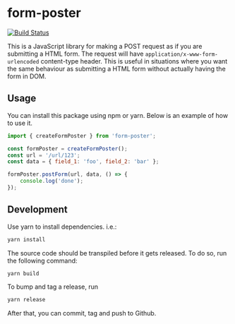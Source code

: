 # form-poster

[![Build Status](https://travis-ci.com/bigcommerce-labs/form-poster-js.svg?token=pywwZy8zX1F5AzeQ9WpL&branch=master)](https://travis-ci.com/bigcommerce-labs/form-poster-js)

This is a JavaScript library for making a POST request as if you are submitting a HTML form. The request will have `application/x-www-form-urlencoded` content-type header. This is useful in situations where you want the same behaviour as submitting a HTML form without actually having the form in DOM.

## Usage

You can install this package using npm or yarn. Below is an example of how to use it.

```js
import { createFormPoster } from 'form-poster';

const formPoster = createFormPoster();
const url = '/url/123';
const data = { field_1: 'foo', field_2: 'bar' };

formPoster.postForm(url, data, () => {
    console.log('done');
});
```

## Development

Use yarn to install dependencies. i.e.:

```sh
yarn install
```

The source code should be transpiled before it gets released. To do so, run the following command:

```sh
yarn build
```

To bump and tag a release, run

```sh
yarn release
```

After that, you can commit, tag and push to Github.

